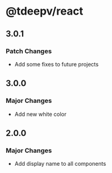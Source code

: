 # @tdeepv/react

## 3.0.1

### Patch Changes

- Add some fixes to future projects

## 3.0.0

### Major Changes

- Add new white color

## 2.0.0

### Major Changes

- Add display name to all components
